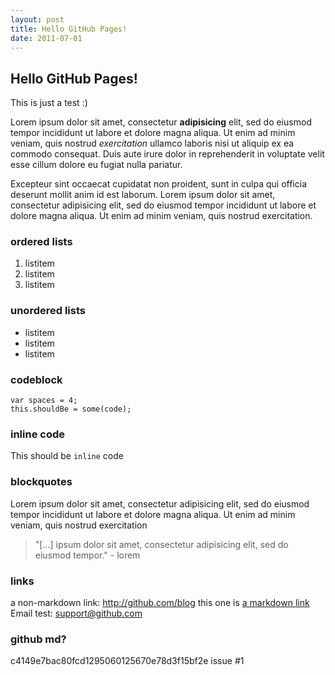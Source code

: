 ```yaml
---
layout: post
title: Hello GitHub Pages!
date: 2011-07-01
---
```


## Hello GitHub Pages!

This is just a test :)

Lorem ipsum dolor sit amet, consectetur **adipisicing** elit, sed do eiusmod tempor incididunt ut labore et dolore magna aliqua. Ut enim ad minim veniam, quis nostrud *exercitation* ullamco laboris nisi ut aliquip ex ea commodo consequat. Duis aute irure dolor in reprehenderit in voluptate velit esse cillum dolore eu fugiat nulla pariatur. 

Excepteur sint occaecat cupidatat non proident, sunt in culpa qui officia deserunt mollit anim id est laborum. Lorem ipsum dolor sit amet, consectetur adipisicing elit, sed do eiusmod tempor incididunt ut labore et dolore magna aliqua. Ut enim ad minim veniam, quis nostrud exercitation.

### ordered lists

1. listitem
2. listitem
3. listitem

### unordered lists

- listitem
- listitem
- listitem

### codeblock

    var spaces = 4;
    this.shouldBe = some(code);
    
### inline code

This should be ```inline``` code

### blockquotes

Lorem ipsum dolor sit amet, consectetur adipisicing elit, sed do eiusmod tempor incididunt ut labore et dolore magna aliqua. Ut enim ad minim veniam, quis nostrud exercitation

> "[...] ipsum dolor sit amet, consectetur adipisicing elit, sed do eiusmod tempor." - lorem

### links

a non-markdown link: http://github.com/blog 
this one is [a markdown link](http://github.com/blog) 
Email test: support@github.com

### github md?

c4149e7bac80fcd1295060125670e78d3f15bf2e 
issue #1
